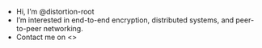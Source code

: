 - Hi, I’m @distortion-root
- I’m interested in end-to-end encryption, distributed systems, and peer-to-peer networking.
- Contact me on <>

<!---
distortion-root/distortion-root is a ✨ special ✨ repository because its `README.md` (this file) appears on your GitHub profile.
You can click the Preview link to take a look at your changes.
--->
